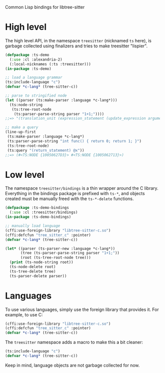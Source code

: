 Common Lisp bindings for libtree-sitter

# High level

The high level API, in the namespace `treesitter` (nicknamed `ts` here),
is garbage collected using finalizers and tries to make treesitter "lispier".

```lisp
(defpackage :ts-demo
  (:use :cl :alexandria-2)
  (:local-nicknames (:ts :treesitter)))
(in-package :ts-demo)

;; load a language grammar
(ts:include-language "c")
(defvar *c-lang* (tree-sitter-c))

;; parse to stringified node
(let ((parser (ts:make-parser :language *c-lang*)))
  (ts:node-string
   (ts:tree-root-node
    (ts:parser-parse-string parser "1+1;"))))
;;=> "(translation_unit (expression_statement (update_expression argument: (binary_expression left: (number_literal) right: (number_literal)) operator: (MISSING \"--\"))))"

;; make a query
(line-up-first
 (ts:make-parser :language *c-lang*)
 (ts:parser-parse-string "int func() { return 0; return 1; }")
 (ts:tree-root-node)
 (ts:query "(return_statement) @x"))
;;=> (#<TS:NODE {10050627D3}> #<TS:NODE {1005062713}>)
```

# Low level

The namespace `treesitter/bindings` is a thin wrapper around the C library.
Everything in the bindings package is prefixed with `ts-*`, and objects created
must be manually freed with the `ts-*-delete` functions.

```lisp
(defpackage :ts-demo-bindings
  (:use :cl :treesitter/bindings)
(in-package :ts-demo-bindings)

;; manually load language
(cffi:use-foreign-library "libtree-sitter-c.so")
(cffi:defcfun "tree_sitter_c" :pointer)
(defvar *c-lang* (tree-sitter-c))

(let* ((parser (ts-parser-new :language *c-lang*))
       (tree (ts-parser-parse-string parser "1+1;"))
       (root (ts-tree-root-node tree)))
  (print (ts-node-string root))
  (ts-node-delete root)
  (ts-tree-delete tree)
  (ts-parser-delete parser))
```

# Languages

To use various languages, simply use the foreign library that provides it.
For example, to use C:

```lisp
(cffi:use-foreign-library "libtree-sitter-c.so")
(cffi:defcfun "tree_sitter_c" :pointer)
(defvar *c-lang* (tree-sitter-c))
```

The `treesitter` namespace adds a macro to make this a bit cleaner:

```lisp
(ts:include-language "c")
(defvar *c-lang* (tree-sitter-c))
```

Keep in mind, language objects are not garbage collected for now.
